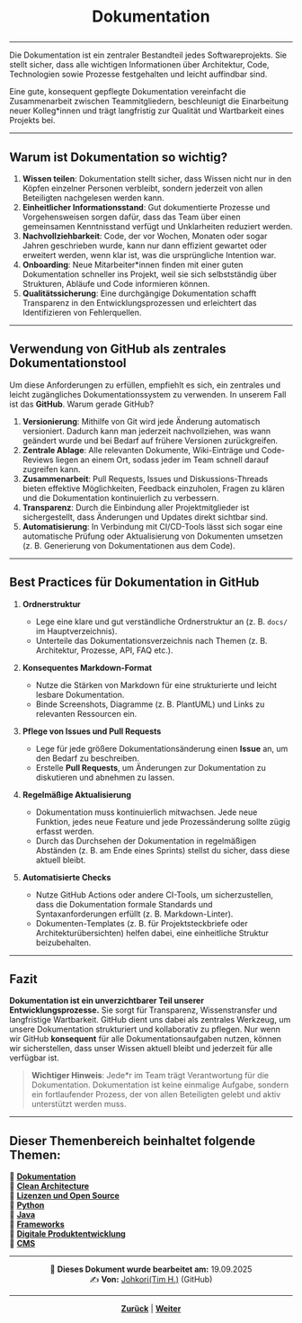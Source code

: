 # <p align="center">Dokumentation</p>

---

Die Dokumentation ist ein zentraler Bestandteil jedes Softwareprojekts. Sie stellt sicher, dass alle wichtigen Informationen über Architektur, Code, Technologien sowie Prozesse festgehalten und leicht auffindbar sind.

Eine gute, konsequent gepflegte Dokumentation vereinfacht die Zusammenarbeit zwischen Teammitgliedern, beschleunigt die Einarbeitung neuer Kolleg*innen und trägt langfristig zur Qualität und Wartbarkeit eines Projekts bei.

---

## Warum ist Dokumentation so wichtig?

1. **Wissen teilen**: Dokumentation stellt sicher, dass Wissen nicht nur in den Köpfen einzelner Personen verbleibt, sondern jederzeit von allen Beteiligten nachgelesen werden kann.  
2. **Einheitlicher Informationsstand**: Gut dokumentierte Prozesse und Vorgehensweisen sorgen dafür, dass das Team über einen gemeinsamen Kenntnisstand verfügt und Unklarheiten reduziert werden.  
3. **Nachvollziehbarkeit**: Code, der vor Wochen, Monaten oder sogar Jahren geschrieben wurde, kann nur dann effizient gewartet oder erweitert werden, wenn klar ist, was die ursprüngliche Intention war.  
4. **Onboarding**: Neue Mitarbeiter*innen finden mit einer guten Dokumentation schneller ins Projekt, weil sie sich selbstständig über Strukturen, Abläufe und Code informieren können.  
5. **Qualitätssicherung**: Eine durchgängige Dokumentation schafft Transparenz in den Entwicklungsprozessen und erleichtert das Identifizieren von Fehlerquellen.

---

## Verwendung von GitHub als zentrales Dokumentationstool

Um diese Anforderungen zu erfüllen, empfiehlt es sich, ein zentrales und leicht zugängliches Dokumentationssystem zu verwenden. In unserem Fall ist das **GitHub**. Warum gerade GitHub?

1. **Versionierung**: Mithilfe von Git wird jede Änderung automatisch versioniert. Dadurch kann man jederzeit nachvollziehen, was wann geändert wurde und bei Bedarf auf frühere Versionen zurückgreifen.  
2. **Zentrale Ablage**: Alle relevanten Dokumente, Wiki-Einträge und Code-Reviews liegen an einem Ort, sodass jeder im Team schnell darauf zugreifen kann.  
3. **Zusammenarbeit**: Pull Requests, Issues und Diskussions-Threads bieten effektive Möglichkeiten, Feedback einzuholen, Fragen zu klären und die Dokumentation kontinuierlich zu verbessern.  
4. **Transparenz**: Durch die Einbindung aller Projektmitglieder ist sichergestellt, dass Änderungen und Updates direkt sichtbar sind.  
5. **Automatisierung**: In Verbindung mit CI/CD-Tools lässt sich sogar eine automatische Prüfung oder Aktualisierung von Dokumenten umsetzen (z. B. Generierung von Dokumentationen aus dem Code).

---

## Best Practices für Dokumentation in GitHub

1. **Ordnerstruktur**  
   - Lege eine klare und gut verständliche Ordnerstruktur an (z. B. `docs/` im Hauptverzeichnis).  
   - Unterteile das Dokumentationsverzeichnis nach Themen (z. B. Architektur, Prozesse, API, FAQ etc.).

2. **Konsequentes Markdown-Format**  
   - Nutze die Stärken von Markdown für eine strukturierte und leicht lesbare Dokumentation.  
   - Binde Screenshots, Diagramme (z. B. PlantUML) und Links zu relevanten Ressourcen ein.

3. **Pflege von Issues und Pull Requests**  
   - Lege für jede größere Dokumentationsänderung einen **Issue** an, um den Bedarf zu beschreiben.  
   - Erstelle **Pull Requests**, um Änderungen zur Dokumentation zu diskutieren und abnehmen zu lassen.

4. **Regelmäßige Aktualisierung**  
   - Dokumentation muss kontinuierlich mitwachsen. Jede neue Funktion, jedes neue Feature und jede Prozessänderung sollte zügig erfasst werden.  
   - Durch das Durchsehen der Dokumentation in regelmäßigen Abständen (z. B. am Ende eines Sprints) stellst du sicher, dass diese aktuell bleibt.

5. **Automatisierte Checks**  
   - Nutze GitHub Actions oder andere CI-Tools, um sicherzustellen, dass die Dokumentation formale Standards und Syntaxanforderungen erfüllt (z. B. Markdown-Linter).  
   - Dokumenten-Templates (z. B. für Projektsteckbriefe oder Architekturübersichten) helfen dabei, eine einheitliche Struktur beizubehalten.

---

## Fazit

**Dokumentation ist ein unverzichtbarer Teil unserer Entwicklungsprozesse.** Sie sorgt für Transparenz, Wissenstransfer und langfristige Wartbarkeit. GitHub dient uns dabei als zentrales Werkzeug, um unsere Dokumentation strukturiert und kollaborativ zu pflegen. Nur wenn wir GitHub **konsequent** für alle Dokumentationsaufgaben nutzen, können wir sicherstellen, dass unser Wissen aktuell bleibt und jederzeit für alle verfügbar ist.

> **Wichtiger Hinweis**: Jede*r im Team trägt Verantwortung für die Dokumentation. Dokumentation ist keine einmalige Aufgabe, sondern ein fortlaufender Prozess, der von allen Beteiligten gelebt und aktiv unterstützt werden muss.

---

**Dieser Themenbereich beinhaltet folgende Themen:**
---

🔹 [**Dokumentation**](/docs/06-entwicklung/01-dokumentation/README.md)<br>
🔹 [**Clean Architecture**](/docs/06-entwicklung/02-clean_architecture/README.md) <br>
🔹 [**Lizenzen und Open Source**](/docs/06-entwicklung/03-lizenzen_und_opensource/README.md) <br>
🔹 [**Python**](/docs/06-entwicklung/04-python/README.md) <br>
🔹 [**Java**](/docs/06-entwicklung/05-java/README.md) <br>
🔹 [**Frameworks**](/docs/06-entwicklung/06-frameworks/README.md) <br>
🔹 [**Digitale Produktentwicklung**](/docs/06-entwicklung/07-digitale_produktentwicklung/README.md) <br>
🔹 [**CMS**](/docs/06-entwicklung/08-cms/README.md) <br>

---

<p align="center">
📅 <strong>Dieses Dokument wurde bearbeitet am:</strong> 19.09.2025
<br>
✍️ <strong>Von:</strong> <a href="https://github.com/johkori">Johkori(Tim H.)</a> (GitHub)
</p>

---

<p align="center">
<a href="/docs/06-entwicklung/README.md"><strong>Zurück</strong></a> | 
<a href="/docs/06-entwicklung/02-clean_architecture/README.md"><strong>Weiter</strong></a>
</p>
